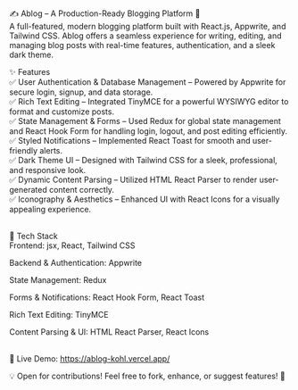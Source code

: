 ✍️ Ablog – A Production-Ready Blogging Platform 🚀
<br>
A full-featured, modern blogging platform built with   React.js, Appwrite, and Tailwind CSS. Ablog offers a seamless experience for writing, editing, and managing blog posts with real-time features, authentication, and a sleek dark theme.
<br>

✨ Features<br>
✅ User Authentication & Database Management – Powered by Appwrite for secure login, signup, and data storage.<br>
✅ Rich Text Editing – Integrated TinyMCE for a powerful WYSIWYG editor to format and customize posts.<br>
✅ State Management & Forms – Used Redux for global state management and React Hook Form for handling login, logout, and post editing efficiently.<br>
✅ Styled Notifications – Implemented React Toast for smooth and user-friendly alerts.<br>
✅ Dark Theme UI – Designed with Tailwind CSS for a sleek, professional, and responsive look.<br>
✅ Dynamic Content Parsing – Utilized HTML React Parser to render user-generated content correctly.<br>
✅ Iconography & Aesthetics – Enhanced UI with React Icons for a visually appealing experience.<br>
<br>

🚀 Tech Stack<br>
Frontend: jsx, React, Tailwind CSS<br>

Backend & Authentication: Appwrite <br>

State Management: Redux<br>

Forms & Notifications: React Hook Form, React Toast<br>

Rich Text Editing: TinyMCE<br>

Content Parsing & UI: HTML React Parser, React Icons<br>
<br>

🔗 Live Demo: https://ablog-kohl.vercel.app/

💡 Open for contributions! Feel free to fork, enhance, or suggest features! 🚀
